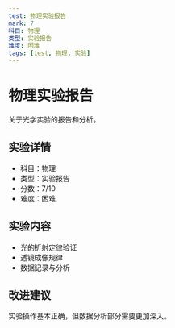 ```yaml
---
test: 物理实验报告
mark: 7
科目: 物理
类型: 实验报告
难度: 困难
tags: [test, 物理, 实验]
---
```


# 物理实验报告

关于光学实验的报告和分析。

## 实验详情
- 科目：物理
- 类型：实验报告
- 分数：7/10
- 难度：困难

## 实验内容
- 光的折射定律验证
- 透镜成像规律
- 数据记录与分析

## 改进建议
实验操作基本正确，但数据分析部分需要更加深入。 